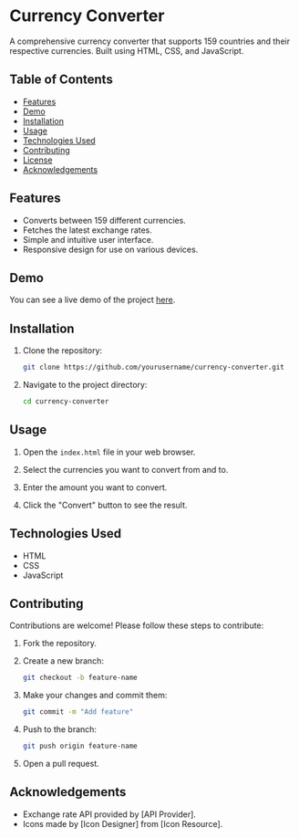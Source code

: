 # Currency Converter

A comprehensive currency converter that supports 159 countries and their respective currencies. Built using HTML, CSS, and JavaScript.

## Table of Contents

- [Features](#features)
- [Demo](#demo)
- [Installation](#installation)
- [Usage](#usage)
- [Technologies Used](#technologies-used)
- [Contributing](#contributing)
- [License](#license)
- [Acknowledgements](#acknowledgements)

## Features

- Converts between 159 different currencies.
- Fetches the latest exchange rates.
- Simple and intuitive user interface.
- Responsive design for use on various devices.

## Demo

You can see a live demo of the project [here](#).

## Installation

1. Clone the repository:

    ```bash
    git clone https://github.com/yourusername/currency-converter.git
    ```

2. Navigate to the project directory:

    ```bash
    cd currency-converter
    ```

## Usage

1. Open the `index.html` file in your web browser.

2. Select the currencies you want to convert from and to.

3. Enter the amount you want to convert.

4. Click the "Convert" button to see the result.

## Technologies Used

- HTML
- CSS
- JavaScript

## Contributing

Contributions are welcome! Please follow these steps to contribute:

1. Fork the repository.

2. Create a new branch:

    ```bash
    git checkout -b feature-name
    ```

3. Make your changes and commit them:

    ```bash
    git commit -m "Add feature"
    ```

4. Push to the branch:

    ```bash
    git push origin feature-name
    ```

5. Open a pull request.


## Acknowledgements

- Exchange rate API provided by [API Provider].
- Icons made by [Icon Designer] from [Icon Resource].